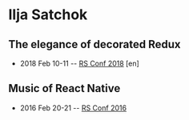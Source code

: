 # Ilja Satchok

## The elegance of decorated Redux
- 2018 Feb 10-11 -- [RS Conf 2018](https://youtu.be/NaEiH3Z1qqI) [en]   
## Music of React Native
- 2016 Feb 20-21 -- [RS Conf 2016](https://www.youtube.com/watch?v=Ovq-cNzv5H8)    
